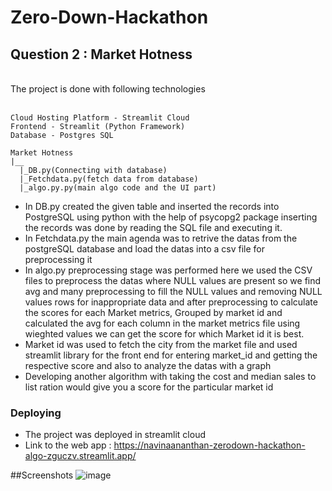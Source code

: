 # Zero-Down-Hackathon

## Question 2 : Market Hotness
<br>
The project is done with following technologies
<br><br>

```
Cloud Hosting Platform - Streamlit Cloud
Frontend - Streamlit (Python Framework)
Database - Postgres SQL
```

```
Market Hotness
|__
  |_DB.py(Connecting with database)
  |_Fetchdata.py(fetch data from database)
  |_algo.py.py(main algo code and the UI part)
 ```
 
* In DB.py created the given table and inserted the records into PostgreSQL using python with the help of psycopg2 package inserting the records was done by reading the SQL file and executing it.
* In Fetchdata.py the main agenda was to retrive the datas from the postgreSQL database and load the datas into a csv file for preprocessing it
* In algo.py preprocessing stage was performed here we used the CSV files to preprocess the datas where NULL values are present so we find avg and many preprocessing to fill the NULL values and removing NULL values rows for inappropriate data and after preprocessing to calculate the scores for each Market metrics, Grouped by market id and calculated the avg for each column in the market metrics file using wieghted values we can get the score for which Market id it is best.
* Market id was used to fetch the city from the market file and used streamlit library for the front end for entering market_id and getting the respective score and also to analyze the datas with a graph
* Developing another algorithm with taking the cost and median sales to list ration would give you a score for the particular market id

### Deploying
* The project was deployed in streamlit cloud
* Link to the web app : https://navinaananthan-zerodown-hackathon-algo-zguczv.streamlit.app/

##Screenshots
![image](https://user-images.githubusercontent.com/81963819/218269916-e2b801d6-341b-49ad-8139-1dd4489457fd.png)



